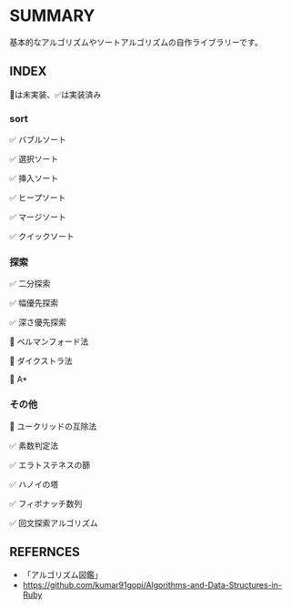 # SUMMARY
基本的なアルゴリズムやソートアルゴリズムの自作ライブラリーです。

## INDEX
🔵は未実装、✅は実装済み

### sort
✅ バブルソート

✅ 選択ソート

✅ 挿入ソート

✅ ヒープソート

✅ マージソート

✅ クイックソート

### 探索
✅ 二分探索

✅ 幅優先探索

✅ 深さ優先探索

🔵 ベルマンフォード法

🔵 ダイクストラ法

🔵 A*

### その他
🔵 ユークリッドの互除法

✅ 素数判定法

✅ エラトステネスの篩

✅ ハノイの塔

✅ フィボナッチ数列

✅ 回文探索アルゴリズム

## REFERNCES
- 「アルゴリズム図鑑」
- https://github.com/kumar91gopi/Algorithms-and-Data-Structures-in-Ruby
